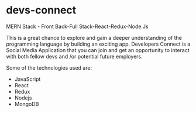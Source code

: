 # devs-connect
MERN Stack - Front Back-Full Stack-React-Redux-Node.Js

This is a great chance to explore and gain a deeper understanding of the programming language by building an exciting app.
Developers Connect is a Social Media Application that you can join and get an opportunity to interact with both
fellow devs and /or potential future employers.

Some of the technologies used are:
  - JavaScript
  - React
  - Redux
  - Nodejs
  - MongoDB
  
